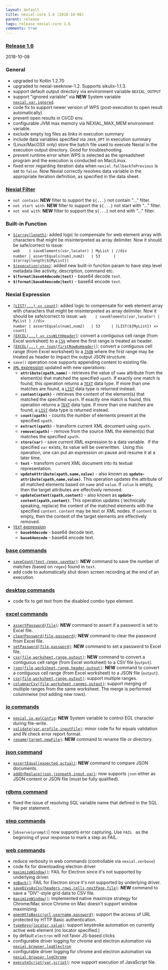 ```yaml
---
layout: default
title: nexial-core 1.6 (2018-10-08)
parent: release
tags: release nexial-core 1.6
comments: true
---
```


### <a href="https://github.com/nexiality/nexial-core/releases/tag/nexial-core-1.6" class="external-link" target="_nexial_link">Release 1.6</a>
2018-10-08


### General
- upgraded to Kotlin 1.2.70
- upgraded to nexial-seeknow-1.2. Supports sikulix-1.1.3.
- support default output directory via environment variable `NEXIAL_OUTPUT`
- support "ignored variable" via **NEW** System variable [`nexial.var.ignored`](../systemvars/index#nexial.var.ignored).
- code fix to support newer version of WPS (post-execution to open result automatically)
- prevent open results in CI/CD env.
- configurable JVM max memory via NEXIAL_MAX_MEM environment variable.
- exclude empty log files as links in execution summary
- include data variables specified via `JAVA_OPT` in execution summary
- (Linux/MacOSX only) store the batch file used to execute Nexial in the execution output directory. Good for 
  troubleshooting.
- prevent runtime error when WPS is selected as the spreadsheet program and the execution is conducted on Mac/Linux.
- fixed error regarding iteration data when `nexial.fallbackToPrevious` is set to `false`. Now Nexial correctly resolves
  data variable in the appropriate iteration definition, as specified in the data sheet.


### [Nexial Filter](../expressions)
- ` not contain `: **NEW** filter to support the `${...}` not contain "..." filter.
- ` not start with `: **NEW** filter to support the `${...}` not start with "..." filter.
- ` not end with `: **NEW** filter to support the `${...}` not end with "..." filter.


### Built-in Function
- [`$(array|length)`](../functions/$(array)): added logic to compensate for web element array with characters that 
  might be misinterpreted as array delimiter. Now it should be safe/correct to issue: <br/>
  `web    | saveElements(var,locator) | MyList | //div` <br/>
  `number | assertEquals(num1,num2)   | 53      | $(array|length|${MyList})`
- [`$(execution|step)`](../functions/$(execution)): added new built-in function param to have step level metadata like 
  activity, description, command etc. 
- **`$(format|base64decode|text)`** - base64 decode `text`.
- **`$(format|base64encode|text)`** - base64 encode `text`.


### Nexial Expression  
- [`[LIST(...) => count]`](../expressions/LISTexpression.md#count): added logic to compensate for web element array 
  with characters that might be misinterpreted as array delimiter. Now it should be safe/correct to issue: 
  `web    | saveElements(var,locator) | MyList | //div` <br/>
  `number | assertEquals(num1,num2)   | 53     | [LIST(${MyList}) => count] `
- [`[EXCEL(...) => csvWithHeader]`](../expressions/EXCELexpression#csvwithheader): convert a contiguous cell range (from
  Excel worksheet) to a [`CSV`](../expressions/CSVexpression) where the first range is treated as header.
- [`[EXCEL(...) => json(firstRowAsHeader)]`](../expressions/EXCELexpression#jsonfirstrowasheader): convert a contiguous 
  cell range (from Excel worksheet) to a [`JSON`](../expressions/JSONexpression) where the first range may be treated 
  as header to impact the output JSON structure.
- `save()` operation now supports appending content to existing file.
- [`XML` expression](../expressions/XMLexpression) updated with new operations:
  - **`attribute(xpath,name)`** - retrieves the value of `name` attribute from the element(s) that matched the specified
    `xpath`. If exactly one match is found, this operation returns a [`TEXT`](TEXTexpression) data type. If more than
    one matches are found, a [`LIST`](LISTexpression) data type is returned instead.
  - **`content(xpath)`** - retrieves the content of the element(s) that matched the specified `xpath`. If exactly one 
    match is found, this operation returns a [`TEXT`](TEXTexpression) data type. If more than one matches are found, 
    a [`LIST`](LISTexpression) data type is returned instead.
  - **`count(xpath)`** - counts the number of elements present at the specified `xpath`.
  - **`extract(xpath)`** - transform current XML document using `xpath`.
  - **`remove(xpath)`** - remove from the source XML the element(s) that matches the specified `xpath`.
  - **`store(var)`** - save current XML expression to a data variable.  If the specified `var` exists, its value will 
    be overwritten.  Using this operation, one can put an expression on pause and resume it at a later time.
  - **`text`** - transform current XML document into its textual representation.
  - **`updateAttribute(xpath,name,value)`** - also known as **`update-attribute(xpath,name,value)`**. This operation 
    updates the attribute of all matched elements based on `name` and `value`. If `value` is empty, then the target 
    attributes are effectively removed. 
  - **`updateContent(xpath,content)`** - also known as **`update-content(xpath,content)`**. This operation updates (
    technically speaking, replace) the content of the matched elements with the specified `content`. `content` may be 
    text or XML nodes. If `content` is empty, then the content of the target elements are effectively removed. 
- [`TEXT` expression](../expressions/TEXTexpression)
  - **`base64decode`** - base64 decode text.
  - **`base64encode`** - base64 encode text.


### [base commands](../commands/base)
- [`saveCount(text,regex,saveVar)`](../commands/base/saveCount(text,regex,saveVar)): **NEW** command to save the number 
  of matches (based on `regex`) found in `text`.
- add code to automatically shut down screen recording at the end of an execution.


### [desktop commands](../commands/desktop)
- code fix to get text from the disabled combo type element.


### [excel commands](../commands/excel)
- [`assertPassword(file)`](../commands/excel/assertPassword(file)): **NEW** command to assert if a password is set to 
  Excel file.
- [`clearPassword(file,password)`](../commands/excel/clearPassword(file,password)): **NEW** command to clear the 
  password from Excel file.
- [`setPassword(file,password)`](../commands/excel/setPassword(file,password)): **NEW** command to set a password to 
  Excel file.
- [`csv(file,worksheet,range,output)`](../commands/excel/csv(file,worksheet,range,output)): **NEW** command to convert
  a contiguous cell range (from Excel worksheet) to a CSV file (`output`).
- [`json(file,worksheet,range,header,output)`](../commands/excel/json(file,worksheet,range,header,output)): **NEW**
  command to convert a contiguous cell range (from Excel worksheet) to a JSON file (`output`).
- [`csv(file,worksheet,range,output)`](../commands/excel/csv(file,worksheet,range,output)): support multiple ranges.
- [`columnarCsv(file,worksheet,ranges,output)`](../commands/excel/columnarCsv(file,worksheet,ranges,output)): support
  merging of multiple ranges from the same worksheet. The merge is performed columnwise (not adding new rows).


### [io commands](../commands/io)
- [`nexial.io.eolConfig`](../systemvars/index#nexial.io.eolConfig): **NEW** System variable to control EOL character
  during file-write.
- [`validate(var,profile,inputFile)`](../commands/io/validate(var,profile,inputFile)): minor code fix for equals 
  validation and IN check error report format.
- [`rename(target,newFile)`](../commands/io/rename(target,newName)): **NEW** command to rename file or directory.


### [json command](../commands/json)
- [`assertEqual(expected,actual)`](../commands/json/assertEqual(expected,actual)): **NEW** command to compare JSON 
  documents.
- [`addOrReplace(json,jsonpath,input,var)`](../commands/json/addOrReplace(json,jsonpath,input,var)): now supports
  `json` either as JSON content or JSON file (must be fully qualified).


### [rdbms command](../commands/rdbms)
- fixed the issue of resolving SQL variable name that defined in the SQL file per statement.


### [step commands](../commands/step)
- [`observe(prompt)`] now supports error capturing. Use `FAIL ` as the beginning of your response to mark a step as FAIL.


### [web commands](../commands/web)
- reduce verbosity in web commands (controllable via `nexial.verbose`)
- code fix for downloading electron driver
- [`maximizeWindow()`](../commands/web/maximizeWindow()): FAIL for Electron since it's not supported by underlying driver.
- [`goBack()`](../commands/web/goBack()): FAIL for Electron since it's not supported by underlying driver.
- [`saveDivsAsCsv(headers,rows,cells,nextPage,file)`](../commands/web/saveDivsAsCsv(headers,rows,cells,nextPage,file)):
  **NEW** command to save a "DIV"-style grid data to CSV file.
- [`maximizeWindow()`](../commands/web/maximizeWindow()): implemented native maximize strategy for Chrome/Mac since 
  Chrome on Mac doesn't support window maximizing.
- [`openHttpBasic(url,username,password)`](../commands/web/openHttpBasic(url,username,password)): support the access of
  URL protected by HTTP Basic authentication.
- [`typeKeys(locator,value)`](../commands/web/typeKeys(locator,value)): support keystroke automation on currently 
  active web element (no locator specified.)
- by default `electron` will not favor JS-based clicks
- configurable driver logging for chrome and electron automation via 
  [`nexial.browser.logElectron`](../systemvars/index#nexial.browser.logElectron)
- configurable driver logging for chrome and electron automation via 
  [`nexial.browser.logChrome`](../systemvars/index#nexial.browser.logChrome)
- [`executeScript(var,script)`](../commands/web/executeScript(var,script)): now support execution of JavaScript file.
